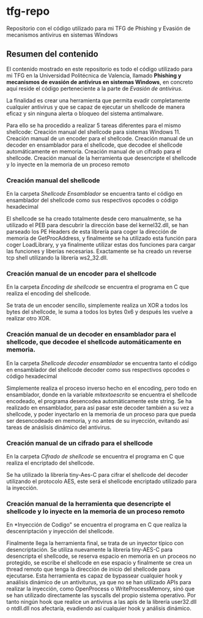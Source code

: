 # tfg-repo
Repositorio con el código utilizado para mi TFG de Phishing y Evasión de mecanismos antivirus en sistemas Windows

## Resumen del contenido

El contenido mostrado en este repositorio es todo el código utilizado para mi TFG en la Universidad Politécnica de Valencia, llamado **Phishing y mecanismos de evasión de antivirus en sistemas Windows**, en concreto aquí reside el código perteneciente a la parte de *Evasión de antivirus*.

La finalidad es crear una herramienta que permita evadir completamente cualquier antivirus y que se capaz de ejecutar un shellcode de manera eficaz y sin ninguna alerta o bloqueo del sistema antimalware.

Para ello se ha procedido a realizar 5 tareas diferentes para el mismo shellcode:
Creación manual del shellcode para sistemas Windows 11.
Creación manual de un encoder para el shellcode.
Creación manual de un decoder en ensamblador para el shellcode, que decodee el shellcode automáticamente en memoria.
Creación manual de un cifrado para el shellcode.
Creación manual de la herramienta que desencripte el shellcode y lo inyecte en la memoria de un proceso remoto

### Creación manual del shellcode

En la carpeta *Shellcode Ensamblador* se encuentra tanto el código en ensamblador del shellcode como sus respectivos opcodes o código hexadecimal

El shellcode se ha creado totalmente desde cero manualmente, se ha utilizado el PEB para descubrir la dirección base del kernel32.dll, se han parseado los PE Headers de esta librería para coger la dirección de memoria de GetProcAddress, y finalmente se ha utilizado esta función para coger LoadLibrary, y ya finalmente utilizar estas dos funciones para cargar las funciones y liberías necesarias.
Exactamente se ha creado un reverse tcp shell utilizando la librería ws2_32.dll.

### Creación manual de un encoder para el shellcode

En la carpeta *Encoding de shellcode* se encuentra el programa en C que realiza el encoding del shellcode.

Se trata de un encoder sencillo, simplemente realiza un XOR a todos los bytes del shellcode, le suma a todos los bytes 0x6 y después les vuelve a realizar otro XOR.

### Creación manual de un decoder en ensamblador para el shellcode, que decodee el shellcode automáticamente en memoria.

En la carpeta *Shellcode decoder ensamblador* se encuentra tanto el código en ensamblador del shellcode decoder como sus respectivos opcodes o código hexadecimal

Simplemente realiza el proceso inverso hecho en el encoding, pero todo en ensamblador, donde en la variable *mitextoescrito* se encuentra el shellcode encodeado, el programa desencodea automáticamente este string.
Se ha realizado en ensamblador, para así pasar este decoder también a su vez a shellcode, y poder inyectarlo en la memoria de un proceso para que pueda ser desencodeado en memoria, y no antes de su inyección, evitando así tareas de anáslisis dinámico del antivirus.


### Creación manual de un cifrado para el shellcode

En la carpeta *Cifrado de shellcode* se encuentra el programa en C que realiza el encriptado del shellcode.

Se ha utilizado la librería tiny-Aes-C para cifrar el shellcode del decoder utilizando el protocolo AES, este será el shellcode encriptado utilizado para la inyección.

### Creación manual de la herramienta que desencripte el shellcode y lo inyecte en la memoria de un proceso remoto

En *Inyección de Codigo" se encuentra el programa en C que realiza la descenriptación y inyección del shellcode.

Finalmente llega la herramienta final, se trata de un inyector típico con desencriptación.
Se utiliza nuevamente la librería tiny-AES-C para desencripta el shellcode, se reserva espacio en memoria en un proceos no protegido, se escribe el shellcode en ese espacio y finalmente se crea un thread remoto que tenga la dirección de inicio del shellcode para ejecutarse.
Esta herramienta es capaz de bypassear cualquier hook y anaálisis dinámico de un antiviturus, ya que no se han utilizado APIs para realizar la inyección, como OpenProcess o WriteProcessMemory, sinó que se han utilizado directamente las syscalls del propio sistema operativo.
Por tanto ningún hook que realice un antivirus a las apis de la librería user32.dll o ntdll.dll nos afectaría, evadiendo así cualquier hook y análisis dinámico.
